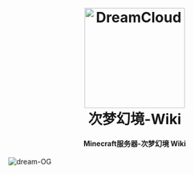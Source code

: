 
<h1 align="center">
  <br>
  <a href="https://mcloli.cn/"><img src="https://mcloli.cn/logo.png" alt="DreamCloud" width="200"></a>
  <br>
  次梦幻境-Wiki
  <br>
</h1>

<h4 align="center">Minecraft服务器-次梦幻境 Wiki</h4>

![dream-OG](https://mcloli.cn/dream-og.jpg)